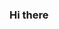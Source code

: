 ### Hi there 

<!--
**issaquahd/issaquahd** is a ✨ _special_ ✨ repository because its `README.md` (this file) appears on your GitHub profile.
About ME: 

» Focus and experience with disruptive technologies. Compute, network, optimization, automation, and orchestration. Cloud-enabler. Invisible Infrastructure.

» Helping clients adopt automation of on-demand, single/multi-tenant resource pools, providing the framework for a self-service IT model. Through orchestration, automation and elasticity, agility becomes the new paradigm. This new paradigm delivers a lean and flexible platform, helping drive distributed apps that run on any infrastructure, anytime.

» Offering Insight and delivery paths for customers to leverage a service-oriented architecture, embrace a Dev/Ops model to help transform IT into a sustainable, lean, and agile organization.

» Simply put, adopt disruptive technologies to bridge information and bring transparency to data in a more meaningful and intellectual way. Be your industry catalyst.
▬▬

Cloud Portfolio Management
Orchestration
K8's
Nutanix, OpenStack, GCP, AWS, Azure
Hybrid Multicloud delivery platforms.
Hybridization
DevOps <tool chain , change management>
Infrastructure as Code | Function as a Service
Data/Predictive Analytics.
IaaS/PaaS
BCDR; Business Continuity/Disaster Recovery
Scalable Density
IT Debt Reversal 

I am deeply committed to the opensource community. I advocate for Cloud Native and never put all my eggs in one or two baskets. Everything Distributed in a shared-nothing distributed architecture. 

- 🔭 I’m currently working on ... Kuberenetes Admin Certification and Nutanix NCP-MCA Multi Cloud Certification
- 🌱 I’m currently learning ... Go, Python, AI/ML via raspberry pi and invested in Kickstarter for OpenCV to dove into ML and neural networks. 
- 👯 I’m looking to collaborate on ...anything coding
- 🤔 I’m looking for help with ...Kubernetes, Calico, ephemeral /persistent storage
- 💬 Ask me about ... cloud native, K8's, orchestration
- 📫 How to reach me: ... alex.alvord@nutanix.com linkedin.com/in/alexalvord
- 😄 Pronouns: ...He/Him
- ⚡ Fun fact: ... we are all connected in this universe by a vibrational frequency, a field. My goal is to constantly tune and elevate my own vibrational frequency by making good with this Earth and its habitents. 
-->
